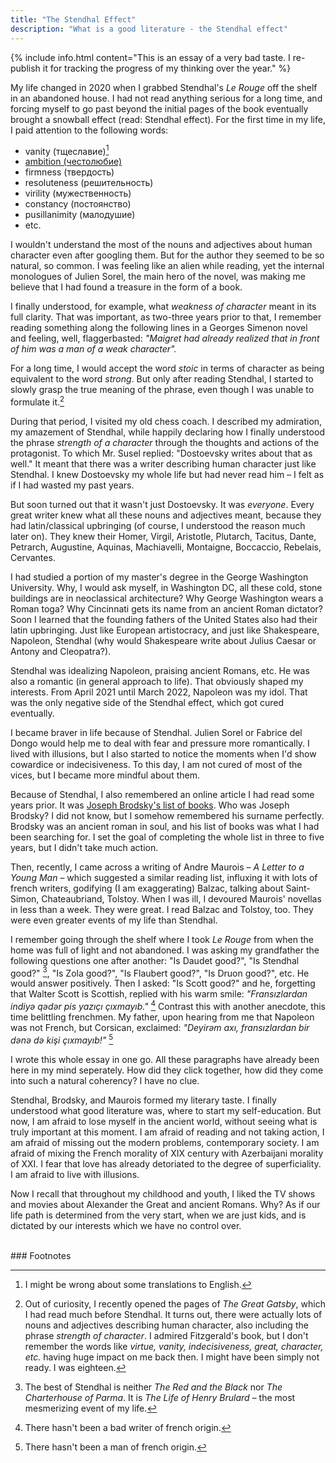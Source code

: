 ```yaml
---
title: "The Stendhal Effect"
description: "What is a good literature - the Stendhal effect"
---
```


{% include info.html content="This is an essay of a very bad taste. I re-publish it for tracking the progress of my thinking over the year." %}

My life changed in 2020 when I grabbed Stendhal's _Le Rouge_ off the shelf in an abandoned house. I had not read anything serious for a long time, and forcing myself to go past beyond the initial pages of the book eventually brought a snowball effect (read: Stendhal effect). For the first time in my life, I paid attention to the following words:

- vanity (тщеславие)[^1]  
- [ambition (честолюбие)](/writings/translation)
- firmness (твердость) 
- resoluteness (решительность) 
- virility (мужественность) 
- constancy (постоянство)
- pusillanimity (малодушие)
- etc.

I wouldn't understand the most of the nouns and adjectives about human character even after googling them. But for the author they seemed to be so natural, so common. I was feeling like an alien while reading, yet the internal monologues of Julien Sorel, the main hero of the novel, was making me believe that I had found a treasure in the form of a book. 

I finally understood, for example, what _weakness of character_ meant in its full clarity. That was important, as two-three years prior to that, I remember reading something along the following lines in a Georges Simenon novel and feeling, well, flaggerbasted: _"Maigret had already realized that in front of him was a man of a weak character"._ 

For a long time, I would accept the word _stoic_ in terms of character as being equivalent to the word _strong_. But only after reading Stendhal, I started to slowly grasp the true meaning of the phrase, even though I was unable to formulate it.[^2]

During that period, I visited my old chess coach. I described my admiration, my amazement of Stendhal, while happily declaring how I finally understood the phrase _strength of a character_ through the thoughts and actions of the protagonist. To which Mr. Susel replied:
"Dostoevsky writes about that as well." It meant that there was a writer describing human character just like Stendhal. I knew Dostoevsky my whole life but had never read him &ndash; I felt as if I had wasted my past years.

But soon turned out that it wasn't just Dostoevsky. It was _everyone_. Every great writer knew what all these nouns and adjectives meant, because they had latin/classical upbringing (of course, I understood the reason much later on). They knew their Homer, Virgil, Aristotle, Plutarch, Tacitus, Dante, Petrarch, Augustine, Aquinas, Machiavelli, Montaigne, Boccaccio, Rebelais, Cervantes.

I had studied a portion of my master's degree in the George Washington University. Why, I would ask myself, in Washington DC, all these cold, stone buildings are in neoclassical architecture? Why George Washington wears a Roman toga? Why Cincinnati gets its name from an ancient Roman dictator? Soon I learned that the founding fathers of the United States also had their latin upbringing. Just like European artistocracy, and just like Shakespeare, Napoleon, Stendhal (why would Shakespeare write about Julius Caesar or Antony and Cleopatra?).

Stendhal was idealizing Napoleon, praising ancient Romans, etc. He was also a romantic (in general approach to life). That obviously shaped my interests. From April 2021 until March 2022, Napoleon was my idol. That was the only negative side of the Stendhal effect, which got cured eventually. 

I became braver in life because of Stendhal. Julien Sorel or Fabrice del Dongo would help me to deal with fear and pressure more romantically. I lived with illusions, but I also started to notice the moments when I'd show cowardice or indecisiveness. To this day, I am not cured of most of the vices, but I became more mindful about them.

Because of Stendhal, I also remembered an online article I had read some years prior. It was [Joseph Brodsky's list of books](https://www.openculture.com/2013/11/joseph-brodskys-reading-list-for-having-an-intelligent-conversation.html). Who was Joseph Brodsky? I did not know, but I somehow remembered his surname perfectly. Brodsky was an ancient roman in soul, and his list of books was what I had been searching for. I set the goal of completing the whole list in three to five years, but I didn't take much action.

Then, recently, I came across a writing of Andre Maurois &ndash; _A Letter to a Young Man_ &ndash; which suggested a similar reading list, influxing it with lots of french writers, godifying (I am exaggerating) Balzac, talking about Saint-Simon, Chateaubriand, Tolstoy. When I was ill, I devoured Maurois' novellas in less than a week. They were great. I read Balzac and Tolstoy, too. They were even greater events of my life than Stendhal.

I remember going through the shelf where I took _Le Rouge_ from when the home was full of light and not abandoned. I was asking my grandfather the following questions one after another: "Is Daudet good?", "Is Stendhal good?" [^3], "Is Zola good?", "Is Flaubert good?", "Is Druon good?", etc. He would answer positively. Then I asked: "Is Scott good?" and he, forgetting that Walter Scott is Scottish, replied with his warm smile: _"Fransızlardan indiyə qədər pis yazıçı çıxmayıb."_ [^4] Contrast this with another anecdote, this time belittling frenchmen. My father, upon hearing from me that Napoleon was not French, but Corsican, exclaimed: _"Deyirəm axı, fransızlardan bir dənə də kişi çıxmayıb!"_ [^5]

I wrote this whole essay in one go. All these paragraphs have already been here in my mind seperately. How did they click together, how did they come into such a natural coherency? I have no clue.

Stendhal, Brodsky, and Maurois formed my literary taste. I finally understood what good literature was, where to start my self-education. But now, I am afraid to lose myself in the ancient world, without seeing what is truly important at this moment. I am afraid of reading and not taking action, I am afraid of missing out the modern problems, contemporary society. I am afraid of mixing the French morality of XIX century with Azerbaijani morality of XXI. I fear that love has already detoriated to the degree of superficiality. I am afraid to live with illusions.

Now I recall that throughout my childhood and youth, I liked the TV shows and movies about Alexander the Great and ancient Romans. Why? As if our life path is determined from the very start, when we are just kids, and is dictated by our interests which we have no control over.

<br>
### Footnotes 

[^1]: I might be wrong about some translations to English.

[^2]: Out of curiosity, I recently opened the pages of _The Great Gatsby_, which I had read much before Stendhal. It turns out, there were actually lots of nouns and adjectives describing human character, also including the phrase _strength of character_. I admired Fitzgerald's book, but I don't remember the words like _virtue, vanity, indecisiveness, great, character, etc._ having huge impact on me back then. I might have been simply not ready. I was eighteen. 

[^3]: The best of Stendhal is neither _The Red and the Black_ nor _The Charterhouse of Parma_. It is _The Life of Henry Brulard_ &ndash; the most mesmerizing event of my life.

[^4]: There hasn't been a bad writer of french origin.

[^5]: There hasn't been a man of french origin.
